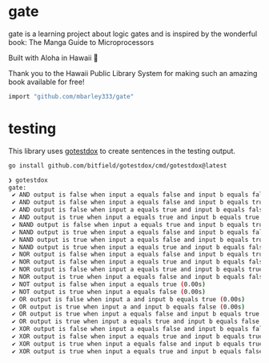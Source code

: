 # gate

gate is a learning project about logic gates and is inspired by the wonderful book: The Manga Guide to Microprocessors

Built with Aloha in Hawaii 🌊

Thank you to the Hawaii Public Library System for making such an amazing book available for free!

```bash
import "github.com/mbarley333/gate"
```

# testing
This library uses [gotestdox](https://github.com/bitfield/gotestdox) to create sentences in the testing output.

```bash
go install github.com/bitfield/gotestdox/cmd/gotestdox@latest
```

```bash
❯ gotestdox
gate:
 ✔ AND output is false when input a equals false and input b equals false (0.00s)
 ✔ AND output is false when input a equals false and input b equals true (0.00s)
 ✔ AND output is false when input a equals true and input b equals false (0.00s)
 ✔ AND output is true when input a equals true and input b equals true (0.00s)
 ✔ NAND output is false when input a equals true and input b equals true (0.00s)
 ✔ NAND output is true when input a equals false and input b equals false (0.00s)
 ✔ NAND output is true when input a equals false and input b equals true (0.00s)
 ✔ NAND output is true when input a equals true and input b equals false (0.00s)
 ✔ NOR output is false when input a equals false and input b equals true (0.00s)
 ✔ NOR output is false when input a equals true and input b equals false (0.00s)
 ✔ NOR output is false when input a equals true and input b equals true (0.00s)
 ✔ NOR output is true when input a equals false and input b equals false (0.00s)
 ✔ NOT output is false when input a equals true (0.00s)
 ✔ NOT output is true when input a equals false (0.00s)
 ✔ OR output is false when input a and input b equals true (0.00s)
 ✔ OR output is true when input a and input b equals false (0.00s)
 ✔ OR output is true when input a equals false and input b equals true (0.00s)
 ✔ OR output is true when input a equals true and input b equals false (0.00s)
 ✔ XOR output is false when input a equals false and input b equals false (0.00s)
 ✔ XOR output is false when input a equals true and input b equals true (0.00s)
 ✔ XOR output is true when input a equals false and input b equals true (0.00s)
 ✔ XOR output is true when input a equals true and input b equals false (0.00s)
```
